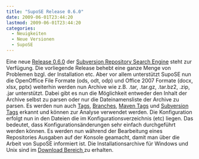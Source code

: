 ```yaml
---
title: "SupoSE Release 0.6.0"
date: 2009-06-01T23:44:20
lastmod: 2009-06-01T23:44:20
categories:
  - Neuigkeiten
  - Neue Versionen
  - SupoSE
---
```

Eine neue <a href="http://www.supose.org/versions/show/22">Release 0.6.0</a> der <a href="http://www.supose.org/">Subversion Repository Search Engine</a> steht zur Verfügung. 
Die vorliegende Release behebt eine ganze Menge von Problemen bzgl. der Installation etc. Aber vor allem unterstützt SupoSE nun die OpenOffice File Formate (ods, odt, odp) und Office 2007 Formate (docx, xlsx, pptx) weiterhin werden nun Archive wie z.B. .tar, .tar.gz, .tar.bz2, .zip, .jar unterstützt. Dabei gibt es nun die Möglichkeit entweder den Inhalt der Archive selbst zu parsen oder nur die Dateinamensliste der Archive zu parsen. Es werden nun auch <a href="http://www.supose.org/wiki/supose/Tags">Tags</a>, <a href="http://www.supose.org/wiki/supose/Branches">Branches</a>, <a href="http://www.supose.org/wiki/supose/Maven_Tags">Maven Tags</a> und <a href="http://www.supose.org/wiki/supose/Subversion_Tags">Subversion Tags</a> erkannt und können zur Analyse verwendet werden. Die Konfiguration erfolgt nun in den Dateien die im Konfigurationsverzeichnis (etc) liegen. Das bedeutet, dass Konfigurationsänderungen sehr einfach durchgeführt werden können. Es werden nun während der Bearbeitung eines Repositories Ausgaben auf der Konsole geamacht, damit man über die Arbeit von SupoSE informiert ist. Die Installationsarchive für Windows und Unix sind im <a href="http://www.supose.org/projects/list_files/supose">Download Bereich </a> zu erhalten.
